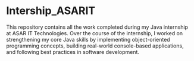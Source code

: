# Intership_ASARIT
This repository contains all the work completed during my Java internship at ASAR IT Technologies. Over the course of the internship, I worked on strengthening my core Java skills by implementing object-oriented programming concepts, building real-world console-based applications, and following best practices in software development.
